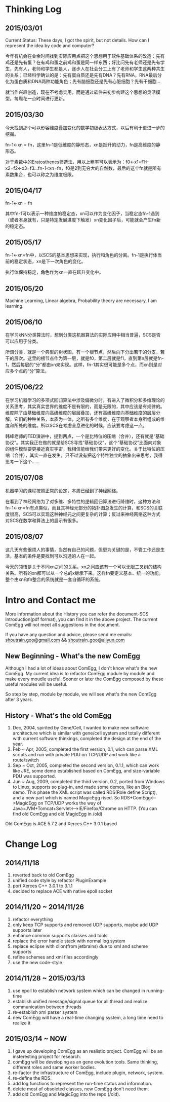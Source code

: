 Thinking Log
==================
2015/03/01
---------
Current Status: These days, I got the spirit, but not details.  How can I represent the idea by code and computer?

今年有机会在业余时间找到实际应用点把这个思想用于软件基础体系的改造：先有鸡还是先有蛋？在有鸡和蛋之前鸡和蛋是同一样东西；好比问先有老师还是先有学生，先有人，老师和学生都是人，逐步人在社会分工上有了老师和学生这两种共生的关系；已经科学确认的是：先有蛋白质还是先有DNA？先有RNA，RNA最后分化为蛋白质和DNA两种功能角色；先有脑细胞还是先有心脏细胞？先有干细胞…

就当作兴趣创造，现在不考虑实用，而是通过软件来初步构建这个思想的灵活模型。每周花一点时间进行更新。

2015/03/30
---------
今天找到那个可以形容维度叠加变化的数学初级表达方式，以后有利于更进一步的挖掘。

fn-1<-xn = fn，这里fn-1是低维度的静形态，xn是跃升的动力，fn是高维度的静形态。

对于素数中的Eratosthenes筛选法，用以上粗率可以表示为：f0<-x1=f1<-x2=f2<-x3=f3...fn-1<xn=fn，f0是2到无穷大的自然数，最后的这个fn就是所有素数集合，也可以称之为维度极限。

2015/04/17
---------
fn-1<-xn = fn

其中fn-1可以表示一种维度的稳定态，xn可以作为变化因子，当稳定态fn-1遇到（或者本身就有，只是特定发展进度下触发）xn变化因子后，可能就会产生fn新的稳定态。

2015/05/17
---------
fn-1<-xn=fn中，以SCS的基本思想来实现，执行和角色的分离。fn-1是执行体当前的稳定状态，xn是下一次角色的变化。

执行体保持稳定，角色作为xn一直在跃升变化中。

2015/05/20
---------
Machine Learning, Linear algebra, Probability theory are necessary, I am learning.

2015/06/10
---------
在学习kNN分类算法时，想到分类这机器算法的实际应用中相当普遍，SCS是否可以应用于分类。

所谓分类，就是一个典型的树状图，有一个根节点，然后向下分出若干的分支，若干的层次。这里的根节点作为第一层，就是f0，第二层就是f1，直到第n层就是fn-1，然后每层的“分”都由xn来实现。这样，fn-1其实很可能是多个点，而xn则是对应多个点的“分”算法。

2015/06/22
---------
在学习机器学习的多项式回归算法中涉及偏微分时，有进入了微积分和多维理论的关系思考，其实真实世界的维度不是有限的，而是无限的，其中应该是有规律的。维度除了由基础维度向高级维度的层层叠加，还有高级维度向基础维度的层层分解，它们的种种关系，本质为一体，之所有多个维度，在于观察者本身所组成的维度和所处的维度。所以SCS在考虑全息进化的时候，应该要考虑这一点。

韩峰老师的TED演讲中，提到两点，一个是比特位的压缩（合并），还有就是“基础协议”。其实我正在做的就是给SCS寻找“基础协议”，这个“基础协议”比面向对象的组件模型要更接近真实宇宙，我相信能给我们带来更好的变化。关于比特位的压缩（合并），其实一直在发生，只不过没有把这个特性独立的抽象出来思考，我得思考一下这个……

2015/07/08
---------
机器学习的课程按照正常的设定，本周已经到了神经网络。

在看到了神经网络为了对多维、多特性的逻辑回归算法进行降维时，这种方法和fn-1<-xn=fn有点类似，而且其神经元部分的拓扑图总发生的计算，和SCS的关联度很高，SCS可以实现这种神经元之间更复杂的计算；反过来神经网络这种方式对SCS在数学和算法上的启示有很多。

2015/08/07
---------
这几天有些很烦人的事情，当然有自己的问题，但更为关键的是，不管工作还是生活，基本的条件是要找到可以沟通的人在一起。

今天的领悟是关于不同xn之间的关系。xn之间应该有一个可以无限二叉树的结构关系。所有的xn都可以从一个总的x继承下来。这样fn要定义基本、统一的功能。整个由xn和fn整合的系统就是一套自循环的系统。

Intro and Contact me
==================
More information about the History you can refer the document-SCS Introduction(pdf format), you can find it in the above project.  The current ComEgg will not meet all suggestions in the document. 

If you have any question and advice, please send me emails: shoutrain.goo@gmail.com && shoutrain_goo@aliyun.com

New Beginning - What's the new ComEgg
---------
Although I had a lot of ideas about ComEgg, I don't know what's the new ComEgg.  My current idea is to refactor ComEgg module by module and make every moudle useful.  Sooner or later the ComEgg composed by these useful modules will be useful.

So step by step, module by module, we will see what's the new ComEgg after 3 years.

History - What's the old ComEgg
---------
1. Dec, 2004, spirited by Gene/Cell, I wanted to make new software architecture which is similar with gene/cell system and totally different with current software thinkings, completed the design at the end of the year.
2. Feb ~ Apr, 2005, completed the first version, 0.1, wich can parse XML scripts and run with private PDU on TCP/UDP and work like a route/switch
3. Sep ~ Oct, 2005, completed the second version, 0.1.1, which can work like JRE, some demo established based on ComEgg, and size-variable PDU was supported.
4. Jun ~ Aug, 2009, completed the third version, 0.2, ported from Windows to Linux, supports so plug-in, and made some demos, like an Blog demo.  This phase the XML script was called RDS(Role define Script), and a new part which is named MagicEgg rised.  So RDS+ComEgg<-->MagicEgg on TCP/UDP works the way of Java+JVM+Tomcat+Servlet<-->IE/Firefox/Chrome on HTTP. (You can find old ComEgg and old MagicEgg in /old)

Old ComEgg is ACE 5.7.2 and Xerces C++ 3.0.1 based

Change Log
==================
2014/11/18
---------
1. reverted back to old ComEgg
2. unified code style by refactor PluginExample
3. port Xerces C++ 3.0.1 to 3.1.1
4. decided to replace ACE with native epoll socket

2014/11/20 ~ 2014/11/26
---------
1. refactor everything
2. only keep TCP supports and removed UDP supports, maybe add UDP supports later
3. enhance common supports classes and tools
4. replace the error handle stack with normal log system
5. replace eclipse with clion(from jetbrains) due to xml and scheme supports
6. refine schemes and xml files accordingly
7. use the new code-style

2014/11/28 ~ 2015/03/13
---------
1. use epoll to establish network system which can be changed in running-time
2. establish unified message/signal queue for all thread and realize communication between threads
3. re-establish xml parser system
4. new ComEgg will have a real-time changing system, a long time need to realize it

2015/03/14 ~ NOW
---------
1. I gave up developing ComEgg as an realistic project. ComEgg will be an insteresting project for research. 
2. comEgg will be developing as an gene evolution tools.  Same thinking, different roles and same worker bodies.
3. re-factor the infrastructure of ComEgg, include plugin, network, system.
4. re-define the RDS.
5. add log functions to represent the run-time status and information.
6. delete most of obsoleted classes, new ComEgg don't need them.
7. add old ComEgg and MagicEgg into the repo (/old).

